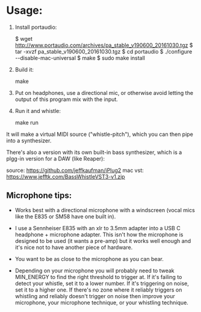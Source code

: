 # Usage:

1. Install portaudio:

    $ wget http://www.portaudio.com/archives/pa_stable_v190600_20161030.tgz
    $ tar -xvzf pa_stable_v190600_20161030.tgz
    $ cd portaudio
    $ ./configure --disable-mac-universal
    $ make
    $ sudo make install

2. Build it:

    make

3. Put on headphones, use a directional mic, or otherwise avoid letting the
   output of this program mix with the input.

4. Run it and whistle:

    make run

It will make a virtual MIDI source ("whistle-pitch"), which you can then pipe
into a synthesizer.

There's also a version with its own built-in bass synthesizer, which is a
plgg-in version for a DAW (like Reaper):

   source: https://github.com/jeffkaufman/iPlug2
   mac vst: https://www.jefftk.com/BassWhistleVST3-v1.zip

## Microphone tips:

* Works best with a directional microphone with a windscreen (vocal mics like
  the E835 or SM58 have one built in).

* I use a Sennheiser E835 with an xlr to 3.5mm adapter into a USB C headphone +
  microphone adapter.  This isn't how the microphone is designed to be used (it
  wants a pre-amp) but it works well enough and it's nice not to have another
  piece of hardware.

* You want to be as close to the microphone as you can bear.

* Depending on your microphone you will probably need to tweak MIN_ENERGY to find
  the right threshold to trigger at.  If it's failing to detect your whistle, set
  it to a lower number.  If it's triggering on noise, set it to a higher one.  If
  there's no zone where it reliably triggers on whistling and reliably doesn't
  trigger on noise then improve your microphone, your microphone technique, or
  your whistling technique.

